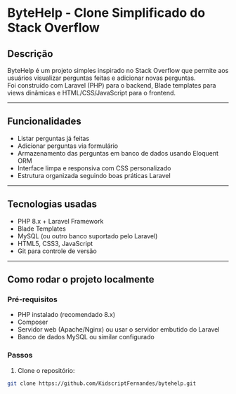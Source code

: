 # ByteHelp - Clone Simplificado do Stack Overflow

## Descrição

ByteHelp é um projeto simples inspirado no Stack Overflow que permite aos usuários visualizar perguntas feitas e adicionar novas perguntas.  
Foi construído com Laravel (PHP) para o backend, Blade templates para views dinâmicas e HTML/CSS/JavaScript para o frontend.

---

## Funcionalidades

- Listar perguntas já feitas
- Adicionar perguntas via formulário
- Armazenamento das perguntas em banco de dados usando Eloquent ORM
- Interface limpa e responsiva com CSS personalizado
- Estrutura organizada seguindo boas práticas Laravel

---

## Tecnologias usadas

- PHP 8.x + Laravel Framework
- Blade Templates
- MySQL (ou outro banco suportado pelo Laravel)
- HTML5, CSS3, JavaScript
- Git para controle de versão

---

## Como rodar o projeto localmente

### Pré-requisitos

- PHP instalado (recomendado 8.x)
- Composer
- Servidor web (Apache/Nginx) ou usar o servidor embutido do Laravel
- Banco de dados MySQL ou similar configurado

### Passos

1. Clone o repositório:

```bash
git clone https://github.com/KidscriptFernandes/bytehelp.git
